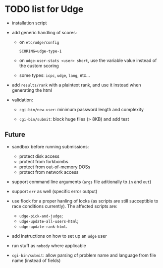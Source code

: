 TODO list for Udge
==================

* installation script

* add generic handling of scores:

	- on `etc/udge/config`

		```
		SCORING=udge-type-1
		```

	- on `udge-user-stats <user> short`, use the variable value instead of the
	  custom scoring

	- some types: `icpc`, `udge`, `lang`, etc...

* add `results/rank` with a plaintext rank, and use it instead when generating the html

* validation:

	- `cgi-bin/new-user`: minimum password length and complexity

	- `cgi-bin/submit`: block huge files (> 8KB) and add test

Future
------

* sandbox before running submissions:
	- protect disk access
	- protect from forkbombs
	- protect from out-of-memory DOSs
	- protect from network access

* support command line arguments (`args` file aditionally to `in` and `out`)

* support `err` as well (specific error output)

* use flock for a proper hanling of locks (as scripts are still succeptible to
  race conditions currently).  The affected scripts are:

	- `udge-pick-and-judge`;
	- `udge-update-all-users-html`;
	- `udge-update-rank-html`.

* add instructions on how to set up an `udge` user

* run stuff as `nobody` where applicable

* `cgi-bin/submit`: allow parsing of problem name and language from file name (instead of fields)
